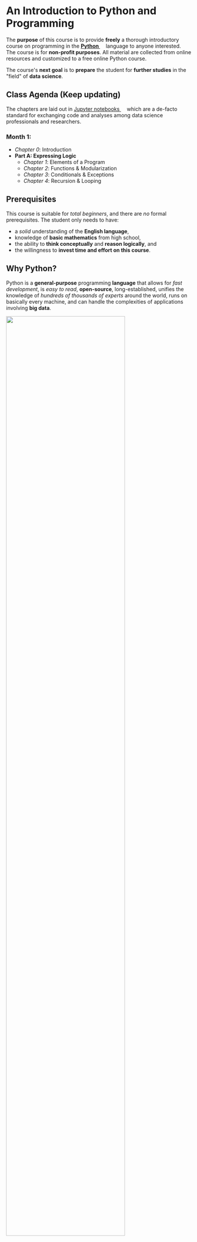 # An Introduction to Python and Programming

The **purpose** of this course is to provide **freely** a thorough introductory course on programming in the **[Python <img height="12" style="display: inline-block" src="static/link_to_py.png">](https://www.python.org/)** language to anyone interested. The course is for **non-profit purposes**.
All material are collected from online resources and customized to a free online Python course.

The course's **next goal** is to **prepare** the student for **further
studies** in the "field" of **data science**.

## Class Agenda (Keep updating)

The chapters are laid out in [Jupyter notebooks <img height="12" style="display: inline-block" src="static/link_to_jp.png">](https://jupyter-notebook.readthedocs.io/en/stable/)
which are a de-facto standard for exchanging code and analyses among data science professionals and researchers.

### Month 1:
- *Chapter 0*: Introduction
- **Part A: Expressing Logic**
  - *Chapter 1*: Elements of a Program
  - *Chapter 2*: Functions & Modularization
  - *Chapter 3*: Conditionals & Exceptions
  - *Chapter 4*: Recursion & Looping

## Prerequisites

This course is suitable for *total beginners*, and there are *no* formal prerequisites. The student only needs to have:

- a *solid* understanding of the **English language**,
- knowledge of **basic mathematics** from high school,
- the ability to **think conceptually** and **reason logically**, and
- the willingness to **invest time and effort on this course**.

## Why Python?
Python is a **general-purpose** programming **language** that allows for *fast development*, is *easy to read*, **open-source**, long-established, unifies the knowledge of *hundreds of thousands of experts* around the world, runs on basically every machine, and can handle the complexities of applications involving **big data**.

<img src="static/growth_major_languages.png" width="80%">

#### Who use Python?
<img src="static/logos.png" width="80%">

- **[Massachusetts Institute of Technology](https://www.mit.edu/)**
  - teaches Python in its [introductory course](https://ocw.mit.edu/courses/electrical-engineering-and-computer-science/6-0001-introduction-to-computer-science-and-programming-in-python-fall-2016/) to computer science independent of the student's major
  - replaced the infamous course on the [Scheme](https://groups.csail.mit.edu/mac/projects/scheme/) language (cf., [source <img height="12" style="display: inline-block" src="static/link_to_hn.png">](https://news.ycombinator.com/item?id=602307))
- **[Google](https://www.google.com/)**
  - used the strategy "Python where we can, C++ where we must" from its early days on to stay flexible in a rapidly changing environment (cf., [source <img height="12" style="display: inline-block" src="static/link_to_so.png">](https://stackoverflow.com/questions/2560310/heavy-usage-of-python-at-google))
  - the very first web-crawler was written in Java and so difficult to maintain that it was rewritten in Python right away (cf., [source](https://www.amazon.com/Plex-Google-Thinks-Works-Shapes/dp/1416596585/ref=sr_1_1?ie=UTF8&qid=1539101827&sr=8-1&keywords=in+the+plex))
  - Guido van Rossom was hired by Google from 2005 to 2012 to advance the language there
- **[NASA](https://www.nasa.gov/)** open-sources many of its projects, often written in Python and regarding analyses with big data (cf., [source](https://code.nasa.gov/language/python/))
- **[Facebook](https://facebook.com/)** uses Python besides C++ and its legacy PHP (a language for building websites; the "cool kid" from the early 2000s)
- **[Instagram](https://instagram.com/)** operates the largest installation of the popular **web framework  [Django](https://www.djangoproject.com/)** (cf., [source](https://instagram-engineering.com/web-service-efficiency-at-instagram-with-python-4976d078e366))
- **[Spotify](https://spotify.com/)** bases its data science on Python (cf., [source](https://labs.spotify.com/2013/03/20/how-we-use-python-at-spotify/))
- **[Netflix](https://netflix.com/)** also runs its predictive models on Python (cf., [source](https://medium.com/netflix-techblog/python-at-netflix-86b6028b3b3e))
- **[Dropbox](https://dropbox.com/)** "stole" Guido van Rossom from Google to help scale the platform (cf., [source](https://medium.com/dropbox-makers/guido-van-rossum-on-finding-his-way-e018e8b5f6b1))
- **[JPMorgan Chase](https://www.jpmorganchase.com/)** requires new employees to learn Python as part of the onboarding process starting with the 2018 intake (cf., [source](https://www.ft.com/content/4c17d6ce-c8b2-11e8-ba8f-ee390057b8c9?segmentId=a7371401-027d-d8bf-8a7f-2a746e767d56))

## Course Materials
All the course material will be put into the subfolder "Class_Contents". In the "Class_Contents", there are 3 sub-subfolders:
- **Classes** : content teaching on class 
- **ReviewLession** : questions to review previous class
- **Exercises** : homework submitted to tutors

## Software installation for the course

#### 1. GitKraken

The course materials will continually weekly updated on this Github folder "Class_Contents". [GitKraken](https://www.gitkraken.com/) is a free powerful graphical interface for Git which can be used to update the course materials. Just go to the [download](https://www.gitkraken.com/download) section and install the latest version for your operating system.

- **Download the course material** 
To download the course material the first time, open GitKraken and choose "Clone the repo". 

<img src="static/GitKrakenOpen.png" width="60%">

Then in the Tab "Clone with URL" choose the local folder where you want to keep all course materials. In the next form "URL", paste "https://github.com/avalonhse/intro-to-python" and click "Clone the repo". The GitKraken will create a new folder with all materials downloaded in your chosen location.

<img src="static/GitKrakenClone.png" width="80%">

- **Update the course material** 
The course material will be updated before the class starts. To update the material, open GitKraken, choose the folder intro-to-python, and click on the Pull command.

<img src="static/GitKrakenUpdate.png" width="80%">

Then GitKraken will update the new material for you in the intro-to-python folder.

#### 2. Anaconda

Anaconda is a free and open-source distribution of the Python aims to simplify installations of Python tools and libraries. 

To follow this course, a working installation of **Python 3.7** or higher is expected.

A popular and beginner friendly way is to install the [Anaconda Distribution](
https://www.anaconda.com/distribution/) that not only ships Python but comes pre-packaged with a lot of third-party libraries from the so-called "scientific stack". Just go to the [download](https://www.anaconda.com/distribution/#download-section) section and install the latest version for your operating system.

Then, among others, you will find an entry "[Anaconda Navigator](https://docs.anaconda.com/anaconda/navigator/)" in your start menu like below.
Click on it.

<img src="static/anaconda_start_menu.png" width="60%">

A window opens showing you several applications that come with the Anaconda Distribution. Now, click on "JupyterLab."

<img src="static/anaconda_navigator.png" width="80%">

A new tab in your web browser opens with the website being "localhost" and some number (e.g., 8888). This is the [JupyterLab <img height="12" style="display: inline-block" src="static/link_to_jp.png">](https://jupyterlab.readthedocs.io/en/stable/)
application that is used to display and run the notebooks mentioned above.

On the left, you see the files and folders in your local user folder. This file browser works like any other. In the center, you have several options to launch (i.e., "create") new files.

<img src="static/jupyter_lab.png" width="80%">